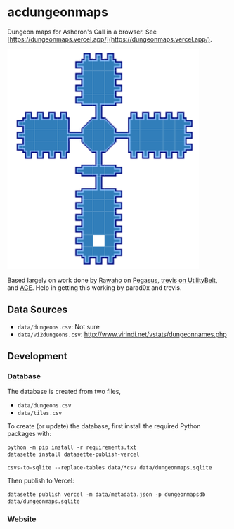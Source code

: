 # acdungeonmaps

Dungeon maps for Asheron's Call in a browser. See [https://dungeonmaps.vercel.app/](https://dungeonmaps.vercel.app/).

![example dungeom map of marketplace](./docs/images/example_map.png)

Based largely on work done by [Rawaho](https://github.com/Rawaho/) on [Pegasus](https://github.com/Rawaho/Pegasus/), [trevis on UtilityBelt](https://gitlab.com/utilitybelt/utilitybelt.gitlab.io/), and [ACE](https://acemulator.github.io/). Help in getting this working by parad0x and trevis.

## Data Sources

- `data/dungeons.csv`: Not sure
- `data/vi2dungeons.csv`: <http://www.virindi.net/vstats/dungeonnames.php>

## Development

### Database

The database is created from two files,

- `data/dungeons.csv`
- `data/tiles.csv`

To create (or update) the database, first install the required Python packages with:

```
python -m pip install -r requirements.txt
datasette install datasette-publish-vercel
```

```
csvs-to-sqlite --replace-tables data/*csv data/dungeonmaps.sqlite
```

Then publish to Vercel:

```
datasette publish vercel -m data/metadata.json -p dungeonmapsdb data/dungeonmaps.sqlite
```

### Website
